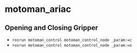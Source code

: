 # motoman_ariac


## Opening and Closing Gripper

* `rosrun motoman_control motoman_control_node _param:=c`
* `rosrun motoman_control motoman_control_node _param:=o`
